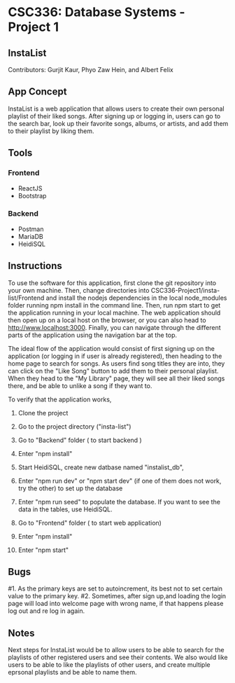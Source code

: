 # CSC336: Database Systems - Project 1

## InstaList

Contributors: Gurjit Kaur, Phyo Zaw Hein, and Albert Felix

## App Concept

InstaList is a web application that allows users to create their own personal playlist of their liked songs. After signing up or logging in, users can go to the search bar, look up their favorite songs, albums, or artists, and add them to their playlist by liking them.

## Tools

### Frontend

- ReactJS
- Bootstrap

### Backend

- Postman
- MariaDB
- HeidiSQL

## Instructions

To use the software for this application, first clone the git repository into your own machine. Then, change directories into CSC336-Project1/insta-list/Frontend and install the nodejs dependencies in the local node_modules folder running npm install in the command line. Then, run npm start to get the application running in your local machine. The web application should then open up on a local host on the browser, or you can also head to http://www.localhost:3000. Finally, you can navigate through the different parts of the application using the navigation bar at the top.

The ideal flow of the application would consist of first signing up on the application (or logging in if user is already registered), then heading to the home page to search for songs. As users find song titles they are into, they can click on the "Like Song" button to add them to their personal playlist. When they head to the "My Library" page, they will see all their liked songs there, and be able to unlike a song if they want to.

To verify that the application works, 

1. Clone the project

2. Go to the project directory ("insta-list")

3. Go to "Backend" folder ( to start backend )

4. Enter "npm install"

5. Start HeidiSQL, create new datbase named "instalist_db", 

6. Enter "npm run dev" or "npm start dev" (if one of them does not work, try the other) to set up the database

7. Enter "npm run seed" to populate the database. If you want to see the data in the tables, use HeidiSQL.

8. Go to "Frontend" folder ( to start web application)

9. Enter "npm install"

10. Enter "npm start"

## Bugs

#1. As the primary keys are set to autoincrement, its best not to set certain value to the primary key.
#2. Sometimes, after sign up,and loading the login page will load into welcome page with wrong name, if that happens please log out and re log in again.

## Notes
Next steps for InstaList would be to allow users to be able to search for the playlists of other registered users and see their contents. We also would like users to be able to like the playlists of other users, and create multiple eprsonal playlists and be able to name them.
